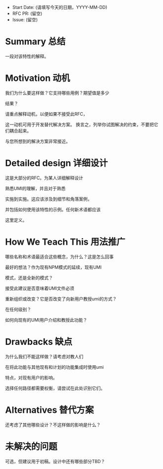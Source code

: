 - Start Date: (请填写今天的日期，YYYY-MM-DD)
- RFC PR: (留空)
- Issue: (留空)

# Summary 总结

一段对该特性的解释。

# Motivation 动机

我们为什么要这样做？它支持哪些用例？期望值是多少

结果？

请重点解释动机，以便如果不接受此RFC，

这一动机可用于开发替代解决方案。
换言之，列举你试图解决的约束，不要把它们耦合起来。

与您所想到的解决方案非常接近。

# Detailed design 详细设计

这是大部分的RFC。为某人详细解释设计

熟悉UMI的理解，并且对于熟悉

实施到实施。这应该涉及到细节和角落案例，

并包括如何使用该特性的示例。任何新术语都应该

这里定义。

# How We Teach This 用法推广

哪些名称和术语最适合这些概念，为什么？这是怎么回事

最好的想法？作为现有NPM模式的延续，现有UMI

模式，还是全新的模式？

接受此建议是否意味着UMI文件必须

重新组织或改变？它是否改变了向新用户教授umi的方式？

在任何级别？

如何向现有的UMI用户介绍和教授此功能？

# Drawbacks 缺点

为什么我们不能这样做？请考虑对教人们

在将此功能与其他现有和计划的功能集成时使用umi

特点，对现有用户的影响。

选择任何路径都需要权衡，请尝试在此处识别它们。

# Alternatives 替代方案

还考虑了其他哪些设计？不这样做的影响是什么？

# 未解决的问题

可选，但建议用于初稿。设计中还有哪些部分TBD？
